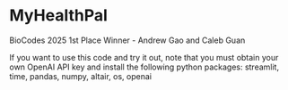 # MyHealthPal
BioCodes 2025 1st Place Winner - Andrew Gao and Caleb Guan

If you want to use this code and try it out, note that you must obtain your own OpenAI API key and install the following python packages: streamlit, time, pandas, numpy, altair, os, openai
